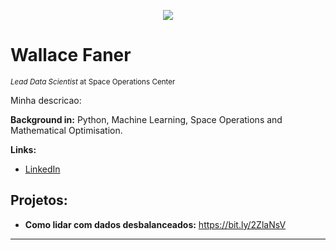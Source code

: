 

<p align="center">
  <img src="https://github.com/wallacefaner/data_science/blob/master/Captura%20de%20Tela%202020-06-02%20às%2017.42.54.png" >
</p>

# Wallace Faner 
<sub>*Lead Data Scientist* at Space Operations Center</sub>

Minha descricao: 

**Background in:** Python, Machine Learning, Space Operations and Mathematical Optimisation.

**Links:**
* [LinkedIn](https://www.linkedin.com/feed/)



## Projetos:

* **Como lidar com dados desbalanceados:** https://bit.ly/2ZlaNsV

---

